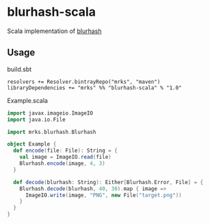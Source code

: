 # blurhash-scala

Scala implementation of [blurhash](https://github.com/woltapp/blurhash)

## Usage

build.sbt
```
resolvers += Resolver.bintrayRepo("mrks", "maven")
libraryDependencies += "mrks" %% "blurhash-scala" % "1.0"
```

Example.scala
```scala
import javax.imageio.ImageIO
import java.io.File

import mrks.blurhash.Blurhash

object Example {
  def encode(file: File): String = {
    val image = ImageIO.read(file)
    Blurhash.encode(image, 4, 3)
  }

  def decode(blurhash: String): Either[Blurhash.Error, File] = {
    Blurhash.decode(blurhash, 40, 30).map { image =>
      ImageIO.write(image, "PNG", new File("target.png"))
    }
  }
}
```

